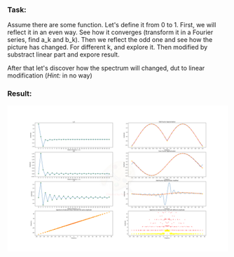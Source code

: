 ### Task:
Assume there are some function. Let's define it from 0 to 1.
First, we will reflect it in an even way. See how it converges (transform it in a Fourier series, find a_k and b_k).
Then we reflect the odd one and see how the picture has changed. For different k, and explore it.
Then modified by substract linear part and expore result.

After that let's discover how the spectrum will changed, dut to linear modification (*Hint:* in no way)
### Result:
![Example](example_new.png)
